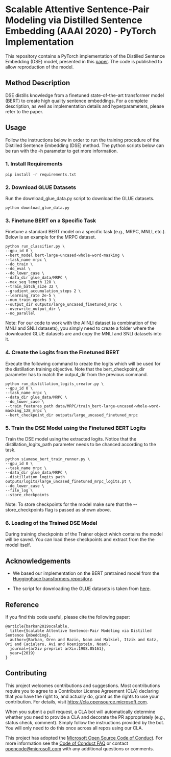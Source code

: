 # Scalable Attentive Sentence-Pair Modeling via Distilled Sentence Embedding (AAAI 2020) - PyTorch Implementation
This repository contains a PyTorch implementation of the Distilled Sentence Embedding (DSE) model, presented in this [paper](https://arxiv.org/abs/1908.05161). The code is published to allow reproduction of the model.

## Method Description
DSE distills knowledge from a finetuned state-of-the-art transformer model (BERT) to create high quality sentence embeddings. For a complete description, as well as 
 implementation details and hyperparameters, please refer to the paper. 


## Usage
Follow the instructions below in order to run the training procedure of the Distilled Sentence Embedding (DSE) method. The python scripts below can 
be run with the -h parameter to get more information.

### 1. Install Requirements
```
pip install -r requirements.txt
```

### 2. Download GLUE Datasets
Run the download_glue_data.py script to download the GLUE datasets.
```
python download_glue_data.py
```

### 3. Finetune BERT on a Specific Task
Finetune a standard BERT model on a specific task (e.g., MRPC, MNLI, etc.). Below is an example for the MRPC dataset.
```
python run_classifier.py \
--gpu_id 0 \
--bert_model bert-large-uncased-whole-word-masking \
--task_name mrpc \
--do_train \
--do_eval \
--do_lower_case \
--data_dir glue_data/MRPC \
--max_seq_length 128 \
--train_batch_size 32 \
--gradient_accumulation_steps 2 \
--learning_rate 2e-5 \
--num_train_epochs 3 \
--output_dir outputs/large_uncased_finetuned_mrpc \
--overwrite_output_dir \
--no_parallel
```

Note: For our code to work with the AllNLI dataset (a combination of the MNLI and SNLI datasets), you simply need to create a folder where the downloaded GLUE datasets are and 
copy the MNLI and SNLI datasets into it.

### 4. Create the Logits from the Finetuned BERT
Execute the following command to create the logits which will be used for the distillation training objective. Note that the bert_checkpoint_dir parameter 
has to match the output_dir from the previous command.
```
python run_distillation_logits_creator.py \
--gpu_id 0 \
--task_name mrpc \
--data_dir glue_data/MRPC \
--do_lower_case \
--train_features_path data/MRPC/train_bert-large-uncased-whole-word-masking_128_mrpc \
--bert_checkpoint_dir outputs/large_uncased_finetuned_mrpc
```

### 5. Train the DSE Model using the Finetuned BERT Logits
Train the DSE model using the extracted logits. Notice that the distillation_logits_path parameter needs to be chanced according to the task.
```
python siamese_bert_train_runner.py \
--gpu_id 0 \
--task_name mrpc \
--data_dir glue_data/MRPC \
--distillation_logits_path outputs/logits/large_uncased_finetuned_mrpc_logits.pt \
--do_lower_case \
--file_log \
--store_checkpoints
```

Note: To store checkpoints for the model make sure that the --store_checkpoints flag is passed as shown above.

### 6. Loading of the Trained DSE Model
During training checkpoints of the Trainer object which contains the model will be saved. You can load these checkpoints and extract from the the model 
itself.

## Acknowledgements
- We based our implementation on the BERT pretrained model from the [HuggingFace transformers repository](https://github.com/huggingface/transformers).

- The script for downloading the GLUE datasets is taken from [here](https://github.com/nyu-mll/GLUE-baselines/blob/master/download_glue_data.py).

## Reference
If you find this code useful, please cite the following paper:
```
@article{barkan2019scalable,
  title={Scalable Attentive Sentence-Pair Modeling via Distilled Sentence Embedding},
  author={Barkan, Oren and Razin, Noam and Malkiel, Itzik and Katz, Ori and Caciularu, Avi and Koenigstein, Noam},
  journal={arXiv preprint arXiv:1908.05161},
  year={2019}
}
```


## Contributing

This project welcomes contributions and suggestions.  Most contributions require you to agree to a
Contributor License Agreement (CLA) declaring that you have the right to, and actually do, grant us
the rights to use your contribution. For details, visit https://cla.opensource.microsoft.com.

When you submit a pull request, a CLA bot will automatically determine whether you need to provide
a CLA and decorate the PR appropriately (e.g., status check, comment). Simply follow the instructions
provided by the bot. You will only need to do this once across all repos using our CLA.

This project has adopted the [Microsoft Open Source Code of Conduct](https://opensource.microsoft.com/codeofconduct/).
For more information see the [Code of Conduct FAQ](https://opensource.microsoft.com/codeofconduct/faq/) or
contact [opencode@microsoft.com](mailto:opencode@microsoft.com) with any additional questions or comments.
